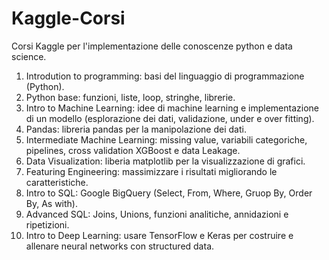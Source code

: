 # Kaggle-Corsi
Corsi Kaggle per l'implementazione delle conoscenze python e data science.

1. Introdution to programming: basi del linguaggio di programmazione (Python).
2. Python base: funzioni, liste, loop, stringhe, librerie.
3. Intro to Machine Learning: idee di machine learning e implementazione di un modello (esplorazione dei dati, validazione, under e over fitting).
4. Pandas: libreria pandas per la manipolazione dei dati.
5. Intermediate Machine Learning: missing value, variabili categoriche, pipelines, cross validation XGBoost e data Leakage.
6. Data Visualization: liberia matplotlib per la visualizzazione di grafici.
7. Featuring Engineering: massimizzare i risultati migliorando le caratteristiche.
8. Intro to SQL: Google BigQuery (Select, From,  Where, Gruop By, Order By, As with).
9. Advanced SQL: Joins, Unions, funzioni analitiche, annidazioni e ripetizioni.
10. Intro to Deep Learning: usare TensorFlow e Keras per costruire e allenare neural networks con structured data.
